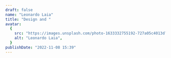 ```yaml
---
draft: false
name: "Leonardo Laia"
title: "Design and "
avatar:
  {
    src: "https://images.unsplash.com/photo-1633332755192-727a05c4013d?&fit=crop&w=280",
    alt: "Leonardo Laia",
  }
publishDate: "2022-11-08 15:39"
---
```

